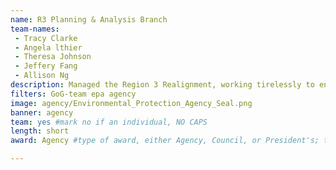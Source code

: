```yaml
---
name: R3 Planning & Analysis Branch
team-names: 
 - Tracy Clarke
 - Angela lthier
 - Theresa Johnson
 - Jeffery Fang
 - Allison Ng
description: Managed the Region 3 Realignment, working tirelessly to ensure all Realignment activities and deadlines were met. Their thorough communication strategy ensured all stakeholders were up to speed on all details of the realignment and had the tools needed to successfully realign while maintaining high customer service standards.
filters: GoG-team epa agency
image: agency/Environmental_Protection_Agency_Seal.png
banner: agency
team: yes #mark no if an individual, NO CAPS 
length: short
award: Agency #type of award, either Agency, Council, or President's; this is case sensitive so make sure to match the options listed exactly. This section generates the format of the card

---
```

